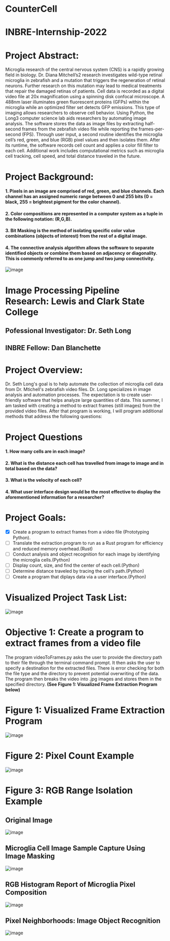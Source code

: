 # CounterCell
# INBRE-Internship-2022

# Project Abstract:

Microglia research of the central nervous system (CNS) is a rapidly growing field in biology. Dr. Diana Mitchell’s2 research investigates wild-type retinal microglia in zebrafish and a mutation that triggers the regeneration of retinal neurons. Further research on this mutation may lead to medical treatments that repair the damaged retinas of patients. Cell data is recorded as a digital video file at 20x magnification using a spinning disk confocal microscope. A 488nm laser illuminates green fluorescent proteins (GFPs) within the microglia while an optimized filter set detects GFP emissions. This type of imaging allows researchers to observe cell behavior. Using Python, the Long3 computer science lab aids researchers by automating image analysis. The software stores the data as image files by extracting half-second frames from the zebrafish video file while reporting the frames-per-second (FPS). Through user input, a second routine identifies the microglia cell’s red, green, and blue (RGB) pixel values and then isolates them. After its runtime, the software records cell count and applies a color fill filter to each cell. Additional work includes computational metrics such as microglia cell tracking, cell speed, and total distance traveled in the future.

# Project Background:
#### 1. Pixels in an image are comprised of red, green, and blue channels. Each channel has an assigned numeric range between 0 and 255 bits (0 = black, 255 = brightest pigment for the color channel). 
#### 2. Color compositions are represented in a computer system as a tuple in the following notation: (R,G,B).
#### 3. Bit Masking is the method of isolating specific color value combinations (objects of interest) from the rest of a digital image.
#### 4. The connective analysis algorithm allows the software to separate identified objects or combine them based on adjacency or diagonality. This is commonly referred to as one jump and two jump connectivity.



![image](https://user-images.githubusercontent.com/57776752/180286751-8418b961-7ea1-403f-88e3-f81d5a01a89f.png)



# Image Processing Pipeline Research:  Lewis and Clark State College 
## **Pofessional Investigator: Dr. Seth Long** 
## **INBRE Fellow: Dan Blanchette**

# Project Overview:
Dr. Seth Long's goal is to help automate the collection of microglia cell data from Dr. Mtichell's zebrafish video files. 
Dr. Long specializes in image analysis and automation processes. The expectation is to create user-friendly software 
that helps analyze large quantities of data. This summer, I am tasked with creating a method to extract frames (still images) from 
the provided video files. After that program is working, I will program additional methods that address the following questions:   

# Project Questions
####      1. How many cells are in each image?
####      2. What is the distance each cell has travelled from image to image and in total based on the data?
####      3. What is the velocity of each cell?
####      4. What user interface design would be the most effective to display the aforementioned information for a researcher?
      
# Project Goals:
- [x] Create a program to extract frames from a video file (Prototyping Python).
- [ ] Translate the extraction program to run as a Rust program for efficiency and reduced memory overhead.(Rust)
- [ ] Conduct analysis and object recognition for each image by identifying the microglia cells.(Python)
- [ ] Display count, size, and find the center of each cell.(Python)
- [ ] Determine distance traveled by tracing the cell's path.(Python)
- [ ] Create a program that diplays data via a user interface.(Python)

# Visualized Project Task List:

![image](https://github.com/Dan-Blanchette/INBRE-Internship-2022/blob/main/rdMeImg/Project%20Planning.jpeg?raw=true)

# Objective 1: Create a program to extract frames from a video file

The program videoToFrames.py asks the user to provide the directory path to their file through the terminal command prompt. It then asks the user to specify a destination for the extracted files. There is error checking for both the file type and the directory to prevent potential overwriting of the data. 
The program then breaks the video into .jpg images and stores them in the specified directory. 
**(See Figure 1: Visualized Frame Extraction Program below)**


# Figure 1: Visualized Frame Extraction Program
![image](https://github.com/Dan-Blanchette/INBRE-Internship-2022/blob/main/rdMeImg/Video%20To%20Image%20Software%20Inbre2022.jpeg?raw=true)

# Figure 2: Pixel Count Example
![image](https://github.com/Dan-Blanchette/INBRE-Internship-2022/blob/main/rdMeImg/Figure%202022-06-06%20134847%20(0).png?raw=true)

# Figure 3: RGB Range Isolation Example
## Original Image
![image](https://github.com/Dan-Blanchette/INBRE-Internship-2022/blob/main/rdMeImg/rangeImg_1.png?raw=true)
## Microglia Cell Image Sample Capture Using Image Masking
![image](https://github.com/Dan-Blanchette/INBRE-Internship-2022/blob/main/rdMeImg/mgSample_1.png?raw=true)
## RGB Histogram Report of Microglia Pixel Composition
![image](https://github.com/Dan-Blanchette/INBRE-Internship-2022/blob/main/rdMeImg/sample1histo.png?raw=true)
## Pixel Neighborhoods: Image Object Recognition
![image](https://github.com/Dan-Blanchette/INBRE-Internship-2022/blob/main/rdMeImg/Screenshot%20from%202022-06-14%2013-53-11.png?raw=true)

